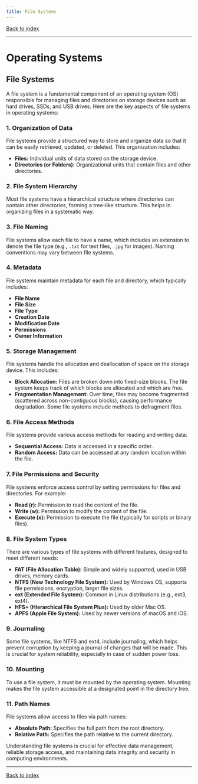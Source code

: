 ```yaml
---
title: File Systems
---
```


[Back to index](index.html)

---
# Operating Systems
## File Systems

A file system is a fundamental component of an operating system (OS) responsible for managing files and directories on storage devices such as hard drives, SSDs, and USB drives. Here are the key aspects of file systems in operating systems:

### 1. **Organization of Data**
File systems provide a structured way to store and organize data so that it can be easily retrieved, updated, or deleted. This organization includes:

- **Files:** Individual units of data stored on the storage device.
- **Directories (or Folders):** Organizational units that contain files and other directories.

### 2. **File System Hierarchy**
Most file systems have a hierarchical structure where directories can contain other directories, forming a tree-like structure. This helps in organizing files in a systematic way.

### 3. **File Naming**
File systems allow each file to have a name, which includes an extension to denote the file type (e.g., `.txt` for text files, `.jpg` for images). Naming conventions may vary between file systems.

### 4. **Metadata**
File systems maintain metadata for each file and directory, which typically includes:

- **File Name**
- **File Size**
- **File Type**
- **Creation Date**
- **Modification Date**
- **Permissions**
- **Owner Information**

### 5. **Storage Management**
File systems handle the allocation and deallocation of space on the storage device. This includes:

- **Block Allocation:** Files are broken down into fixed-size blocks. The file system keeps track of which blocks are allocated and which are free.
- **Fragmentation Management:** Over time, files may become fragmented (scattered across non-contiguous blocks), causing performance degradation. Some file systems include methods to defragment files.

### 6. **File Access Methods**
File systems provide various access methods for reading and writing data:

- **Sequential Access:** Data is accessed in a specific order.
- **Random Access:** Data can be accessed at any random location within the file.

### 7. **File Permissions and Security**
File systems enforce access control by setting permissions for files and directories. For example:

- **Read (r):** Permission to read the content of the file.
- **Write (w):** Permission to modify the content of the file.
- **Execute (x):** Permission to execute the file (typically for scripts or binary files).

### 8. **File System Types**
There are various types of file systems with different features, designed to meet different needs:

- **FAT (File Allocation Table):** Simple and widely supported, used in USB drives, memory cards.
- **NTFS (New Technology File System):** Used by Windows OS, supports file permissions, encryption, larger file sizes.
- **ext (Extended File System):** Common in Linux distributions (e.g., ext3, ext4).
- **HFS+ (Hierarchical File System Plus):** Used by older Mac OS.
- **APFS (Apple File System):** Used by newer versions of macOS and iOS.

### 9. **Journaling**
Some file systems, like NTFS and ext4, include journaling, which helps prevent corruption by keeping a journal of changes that will be made. This is crucial for system reliability, especially in case of sudden power loss.

### 10. **Mounting**
To use a file system, it must be mounted by the operating system. Mounting makes the file system accessible at a designated point in the directory tree.

### 11. **Path Names**
File systems allow access to files via path names:

- **Absolute Path:** Specifies the full path from the root directory.
- **Relative Path:** Specifies the path relative to the current directory.

Understanding file systems is crucial for effective data management, reliable storage access, and maintaining data integrity and security in computing environments.

---
[Back to index](index.html)
